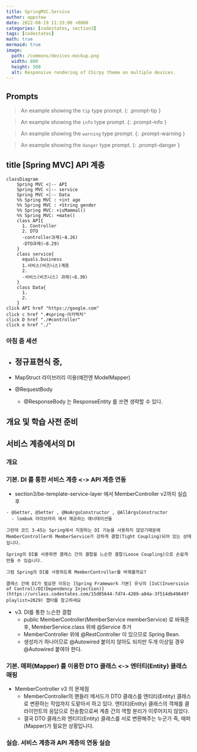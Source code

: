 ```yaml
---
title: SpringMVC.Service
author: appstew
date: 2022-08-19 11:33:00 +0800
categories: [codestates, section3]
tags: [codestates]
math: true
mermaid: true
image:
  path: /commons/devices-mockup.png
  width: 800
  height: 500
  alt: Responsive rendering of Chirpy theme on multiple devices.
---
```



## Prompts

> An example showing the `tip` type prompt.
{: .prompt-tip }

> An example showing the `info` type prompt.
{: .prompt-info }

> An example showing the `warning` type prompt.
{: .prompt-warning }

> An example showing the `danger` type prompt.
{: .prompt-danger }



## title [Spring MVC] API 계층

```mermaid
classDiagram
    Spring MVC <|-- API
    Spring MVC <|-- service
    Spring MVC <|-- Data
    %% Spring MVC : +int age
    %% Spring MVC : +String gender
    %% Spring MVC: +isMammal()
    %% Spring MVC: +mate()
    class API{
      1. Controller
      2. DTO
      -controller과제(~8.26)
      -DTO과제(~8.29)
    }
    class service{
      equals.business
      1.서비스(비즈니스)계층
      2.
      -서비스(비즈니스) 과제(~8.30)
    }
    class Data{
      1.
      2.
    }
click API href "https://google.com"
click c href ".#spring-아키텍처"
click D href "./#controller"
click e href "./"
```

### 아침 줌 세션

- 정규표현식 중,
  - 

- MapStruct 라이브러리 이용(예전엔 ModelMapper)

- @RequestBody 
  - @ResponseBody 는 ResponseEntity 를 쓰면 생략할 수 있다.

## 개요 및 학습 사전 준비



## 서비스 계층에서의 DI

### 개요

### 기본. DI 를 통한 서비스 계층 <-> API 계층 연동

- section3/be-template-service-layer 에서 MemberController v2까지 실습 후

```
- @Getter, @Setter , @NoArgsConstructor , @AllArgsConstructor
  - lombok 라이브러리 에서 제공하는 애너테이션들

그런데 코드 3-45는 Spring에서 지원하는 DI 기능을 사용하지 않았기때문에 MemberController와 MemberService가 강하게 결합(Tight Coupling)되어 있는 상태입니다.

Spring의 DI를 사용하면 클래스 간의 결합을 느슨한 결합(Loose Coupling)으로 손쉽게 만들 수 있습니다.

그럼 Spring의 DI를 사용하도록 MemberController를 바꿔볼까요?

클래스 간에 DI가 필요한 이유는 [Spring Framework 기본] 유닛의 [IoC(Inversioin of Control)/DI(Dependency Injection)](https://urclass.codestates.com/15d05644-7d74-4209-a04a-3f514db49649?playlist=2029) 챕터를 참고하세요
```

- v3. DI를 통한 느슨한 결합
  - public MemberController(MemberService memberService) 로 바꿔준 후, MemberService.class 위에 @Service 추가
  - MemberController 위에 @RestController 이 있으므로 Spring Bean.
  - 생성자가 하나이므로 @Autowired 붙이지 않아도 되지만 두개 이상일 경우 @Autowired 붙여야 한다.


### 기본. 매퍼(Mapper) 를 이용한 DTO 클래스 <-> 엔터티(Entity) 클래스 매핑

- MemberController v3 의 문제점
    - MemberController의 핸들러 메서드가 DTO 클래스를 엔티티(Entity) 클래스로 변환하는 작업까지 도맡아서 하고 있다.
    엔티티(Entity) 클래스의 객체를 클라이언트의 응답으로 전송함으로써 계층 간의 역할 분리가 이루어지지 않았다.
    - 결국 DTO 클래스와 엔티티(Entity) 클래스를 서로 변환해주는 누군가 즉, 매퍼(Mapper)가 필요한 상황입니다.

  

### 실습. 서비스 계층과 API 계층의 연동 실습

